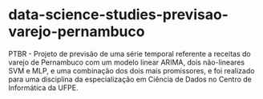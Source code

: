 # data-science-studies-previsao-varejo-pernambuco
 PTBR - Projeto de previsão de uma série temporal referente a receitas do varejo de Pernambuco com um modelo linear ARIMA, dois não-lineares SVM e MLP, e uma combinação dos dois mais promissores, e foi realizado para uma disciplina da especialização em Ciência de Dados no Centro de Informática da UFPE.
